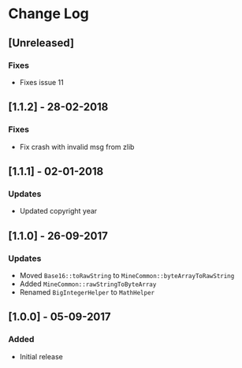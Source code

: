 # Change Log

## [Unreleased]
### Fixes
- Fixes issue 11

## [1.1.2] - 28-02-2018
### Fixes
- Fix crash with invalid msg from zlib

## [1.1.1] - 02-01-2018
### Updates
- Updated copyright year

## [1.1.0] - 26-09-2017
### Updates
- Moved `Base16::toRawString` to `MineCommon::byteArrayToRawString`
- Added `MineCommon::rawStringToByteArray`
- Renamed `BigIntegerHelper` to `MathHelper`

## [1.0.0] - 05-09-2017
### Added
- Initial release

